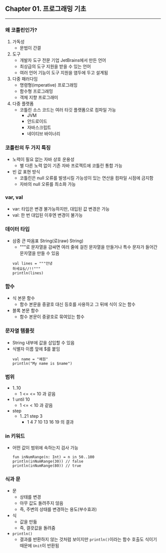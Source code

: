 ## Chapter 01. 프로그래밍 기초

---
### 왜 코틀린인가?
1. 가독성
   - 문법이 간결
2. 도구
    - 개발자 도구 전문 기업 JetBrains에서 만든 언어
    - 최상급의 도구 지원을 받을 수 있는 언어
    - 여러 언어 기능이 도구 지원을 염두에 두고 설계됨
3. 다중 패러다임
    - 명령형(imperative) 프로그래밍
    - 함수형 프로그래밍
    - 객체 지향 프로그래미 
4. 다중 플랫폼
    - 코틀린 소스 코드는 여러 타깃 플랫폼으로 컴파일 가능
      - JVM
      - 안드로이드
      - 자바스크립트
      - 네이티브 바이너리


### 코틀린의 두 가지 특징
- 노력이 필요 없는 자바 상호 운용성
  - 별 다른 노력 없이 기존 자바 프로젝트에 코틀린 통합 가능
- 빈 값 표현 방식
  - 코틀린은 null 오류를 발생시킬 가능성이 있는 연산을 컴파일 시점에 금지함
  - 자바의 null 오류를 최소화 가능

### var, val
- var: 타입은 변경 불가능하지만, 대입된 값 변경은 가능
- val: 한 번 대입된 이후엔 변경이 불가능

### 데이터 타입
- 삼중 큰 따옴표 String(로(raw) String)
  - """로 문자열을 감싸면 여러 줄에 걸친 문자열을 만들거나 특수 문자가 들어간 문자열을 만들 수 있음
  ```
  val lines = """안녕
  하세요$//!!"""
  println(lines)
  ```

### 함수
- 식 본문 함수
  - 함수 본문을 중괄호 대신 등호를 사용하고 그 뒤에 식이 오는 함수
- 블록 본문 함수
  - 함수 본문이 중괄호로 묶여있는 함수

### 문자열 템플릿
- String 내부에 값을 삽입할 수 있음
- 식별자 이름 앞에 $를 붙임
  ```
  val name = "예원"
  println("My name is $name")
  ```

### 범위
- 1..10
  - 1 <= <= 10 과 같음
- 1 until 10
  - 1 <= < 10 과 같음
- step
  - 1..21 step 3
    - 1 4 7 10 13 16 19 의 결과

### in 키워드
- 어떤 값이 범위에 속하는지 검사 가능
  ```
  fun inNumRange(n: Int) = n in 50..100
  println(inNumRange(30)) // false
  println(inNumRange(80)) // true
  ```
  
### 식과 문
- 문
  - 상태를 변경
  - 아무 값도 돌려주지 않음
  - 즉, 주변의 상태를 변경하는 용도(부수효과)
- 식
  - 값을 만듦
  - 즉, 결괏값을 돌려줌
- `println()`
  - 결과를 반환하지 않는 것처럼 보이지만 `println()`이라는 함수 호출도 식이기 때문에 `Unit`이 반환됨

